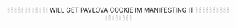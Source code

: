 <div align="center">

 🕯 🕯 🕯 🕯 🕯 🕯 🕯 🕯 🕯 🕯 🕯 I WILL GET PAVLOVA COOKIE IM MANIFESTING IT  🕯 🕯 🕯 🕯 🕯 🕯 🕯 🕯 🕯 🕯 🕯 🕯 🕯 🕯 🕯 🕯 🕯 🕯

</div>
